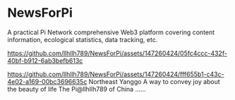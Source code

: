 # NewsForPi
A practical Pi Network comprehensive Web3 platform covering content information, ecological statistics, data tracking, etc. 



https://github.com/llhllh789/NewsForPi/assets/147260424/05fc4ccc-432f-40bf-b912-6ab3befb613c


https://github.com/llhllh789/NewsForPi/assets/147260424/fff655b1-c43c-4e02-a169-00bc3696635c
Northeast Yanggo
A way to convey joy about the beauty of life
The Pi@llhllh789 of China
......
